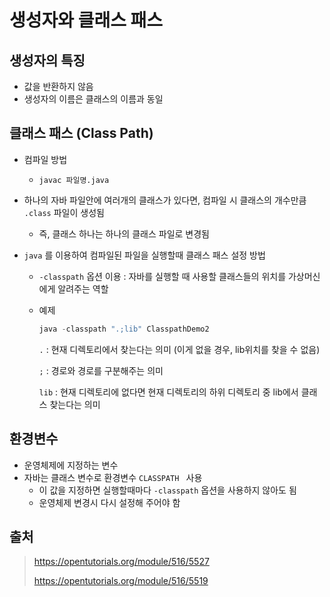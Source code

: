 # 생성자와 클래스 패스



## 생성자의 특징

- 값을 반환하지 않음
- 생성자의 이름은 클래스의 이름과 동일



## 클래스 패스 (Class Path)

- 컴파일 방법

  - `javac 파일명.java`

- 하나의 자바 파일안에 여러개의 클래스가 있다면, 컴파일 시 클래스의 개수만큼 `.class` 파일이 생성됨

  - 즉, 클래스 하나는 하나의 클래스 파일로 변경됨

- `java` 를 이용하여 컴파일된 파일을 실행할때 클래스 패스 설정 방법

  - `-classpath` 옵션 이용 : 자바를 실행할 때 사용할 클래스들의 위치를 가상머신에게 알려주는 역할

  - 예제

    ```powershell
    java -classpath ".;lib" ClasspathDemo2
    ```

    `.` : 현재 디렉토리에서 찾는다는 의미 (이게 없을 경우, lib위치를 찾을 수 없음)

    `;` : 경로와 경로를 구분해주는 의미

    `lib` : 현재 디렉토리에 없다면 현재 디렉토리의 하위 디렉토리 중 lib에서 클래스 찾는다는 의미



## 환경변수

- 운영체제에 지정하는 변수
- 자바는 클래스 변수로 환경변수 `CLASSPATH ` 사용
  - 이 값을 지정하면 실행할때마다 `-classpath` 옵션을 사용하지 않아도 됨
  - 운영체제 변경시 다시 설정해 주어야 함



## 출처

> https://opentutorials.org/module/516/5527
>
> https://opentutorials.org/module/516/5519

